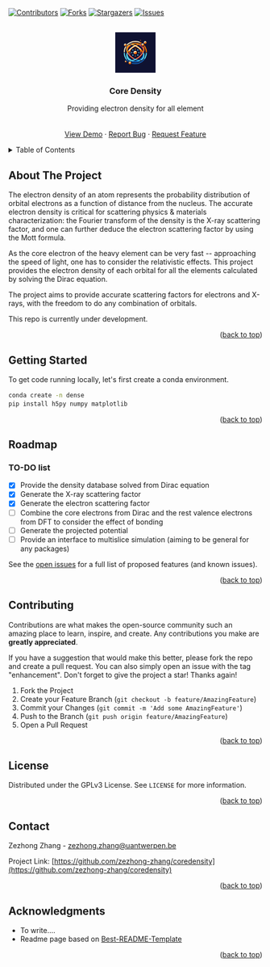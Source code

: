 <a name="readme-top"></a>

[![Contributors][contributors-shield]][contributors-url]
[![Forks][forks-shield]][forks-url]
[![Stargazers][stars-shield]][stars-url]
[![Issues][issues-shield]][issues-url]
<!-- [![GPLv3 License][license-shield]][license-url] -->
<!-- [![LinkedIn][linkedin-shield]][linkedin-url] -->



<!-- PROJECT LOGO -->
<br />
<div align="center">
  <a href="https://github.com/zezhong-zhang/coredensity">
    <img src="logo.jpeg" alt="Logo" width="80" height="80">
  </a>

  <h3 align="center">Core Density</h3>

  <p align="center">
    Providing electron density for all element
    <br />
    <!-- <a href="https://coredensity.readthedocs.io/en/latest/"><strong>Explore the docs »</strong></a> -->
    <br />
    <br />
    <a href="https://github.com/zezhong-zhang/coredensity/tree/main/density.py">View Demo</a>
    ·
    <a href="https://github.com/zezhong-zhang/coredensity/issues">Report Bug</a>
    ·
    <a href="https://github.com/zezhong-zhang/coredensity/issues">Request Feature</a>
  </p>
</div>



<!-- TABLE OF CONTENTS -->
<details>
  <summary>Table of Contents</summary>
  <ol>
    <li>
      <a href="#about-the-project">About The Project</a>
    </li>
    <li><a href="#roadmap">Roadmap</a></li>
    <li><a href="#contributing">Contributing</a></li>
    <li><a href="#license">License</a></li>
    <li><a href="#contact">Contact</a></li>
    <li><a href="#acknowledgments">Acknowledgments</a></li>
  </ol>
</details>



<!-- ABOUT THE PROJECT -->
## About The Project

<!-- [![Product Name Screen Shot][product-screenshot]](https://github.com/zezhong-zhang/coredensity) -->
The electron density of an atom represents the probability distribution of orbital electrons as a function of distance from the nucleus. The accurate electron density is critical for scattering physics & materials characterization: the Fourier transform of the density is the X-ray scattering factor, and one can further deduce the electron scattering factor by using the Mott formula.

As the core electron of the heavy element can be very fast -- approaching the speed of light, one has to consider the relativistic effects. This project provides the electron density of each orbital for all the elements calculated by solving the Dirac equation.

The project aims to provide accurate scattering factors for electrons and X-rays, with the freedom to do any combination of orbitals. 

This repo is currently under development. 

<p align="right">(<a href="#readme-top">back to top</a>)</p>


<!-- GETTING STARTED -->
## Getting Started

To get code running locally, let's first create a conda environment.

```bash
conda create -n dense
pip install h5py numpy matplotlib
```

<p align="right">(<a href="#readme-top">back to top</a>)</p>

<!-- ROADMAP -->
## Roadmap
### TO-DO list
- [x] Provide the density database solved from Dirac equation
- [x] Generate the X-ray scattering factor
- [x] Generate the electron scattering factor
- [ ] Combine the core electrons from Dirac and the rest valence electrons from DFT to consider the effect of bonding
- [ ] Generate the projected potential 
- [ ] Provide an interface to multislice simulation (aiming to be general for any packages)

See the [open issues](https://github.com/zezhong-zhang/coredensity/issues) for a full list of proposed features (and known issues).

<p align="right">(<a href="#readme-top">back to top</a>)</p>



<!-- CONTRIBUTING -->
## Contributing

Contributions are what makes the open-source community such an amazing place to learn, inspire, and create. Any contributions you make are **greatly appreciated**.

If you have a suggestion that would make this better, please fork the repo and create a pull request. You can also simply open an issue with the tag "enhancement".
Don't forget to give the project a star! Thanks again!

1. Fork the Project
2. Create your Feature Branch (`git checkout -b feature/AmazingFeature`)
3. Commit your Changes (`git commit -m 'Add some AmazingFeature'`)
4. Push to the Branch (`git push origin feature/AmazingFeature`)
5. Open a Pull Request

<p align="right">(<a href="#readme-top">back to top</a>)</p>



<!-- LICENSE -->
## License

Distributed under the GPLv3 License. See `LICENSE` for more information.

<p align="right">(<a href="#readme-top">back to top</a>)</p>



<!-- CONTACT -->
## Contact

Zezhong Zhang - zezhong.zhang@uantwerpen.be

Project Link: [https://github.com/zezhong-zhang/coredensity](https://github.com/zezhong-zhang/coredensity)

<p align="right">(<a href="#readme-top">back to top</a>)</p>



<!-- ACKNOWLEDGMENTS -->
## Acknowledgments
* To write....
* Readme page based on [Best-README-Template](https://github.com/othneildrew/Best-README-Template)

<p align="right">(<a href="#readme-top">back to top</a>)</p>



<!-- MARKDOWN LINKS & IMAGES -->
<!-- https://www.markdownguide.org/basic-syntax/#reference-style-links -->
[contributors-shield]: https://img.shields.io/github/contributors/zezhong-zhang/coredensity.svg?style=for-the-badge
[contributors-url]: https://github.com/zezhong-zhang/coredensity/graphs/contributors
[forks-shield]: https://img.shields.io/github/forks/zezhong-zhang/coredensity.svg?style=for-the-badge
[forks-url]: https://github.com/zezhong-zhang/coredensity/network/members
[stars-shield]: https://img.shields.io/github/stars/zezhong-zhang/coredensity.svg?style=for-the-badge
[stars-url]: https://github.com/zezhong-zhang/coredensity/stargazers
[issues-shield]: https://img.shields.io/github/issues/zezhong-zhang/coredensity.svg?style=for-the-badge
[issues-url]: https://github.com/zezhong-zhang/coredensity/issues
[license-shield]: https://img.shields.io/github/license/zezhong-zhang/coredensity.svg?style=for-the-badge
[license-url]: https://github.com/zezhong-zhang/coredensity/blob/main/LICENSE
[linkedin-shield]: https://img.shields.io/badge/-LinkedIn-black.svg?style=for-the-badge&logo=linkedin&colorB=555
[linkedin-url]: https://linkedin.com/in/zezhong-zhang-062a0838
[product-screenshot]: images/screenshot.png